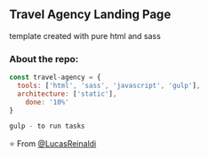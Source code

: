 <h2>Travel Agency Landing Page</h2>
<p>template created with pure html and sass<p>

### About the repo:  

```javascript
const travel-agency = {
  tools: ['html', 'sass', 'javascript', 'gulp'],
  architecture: ['static'],
    done: '10%'
}

gulp - to run tasks

```

⭐️ From [@LucasReinaldi](https://github.com/lucasreinaldi)
